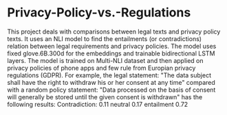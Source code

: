 # Privacy-Policy-vs.-Regulations
This project deals with comparisons between legal texts and privacy policy texts. It uses an NLI model to find the entailments (or contradictions) relation between legal requirements and privacy policies. The model uses fixed glove.6B.300d for the embeddings and trainable bidirectional LSTM layers. 
The model is trained on Multi-NLI dataset and then applied on privacy policies of phone apps and few rule from Europian privacy regulations (GDPR). For example, the legal statement: "The data subject shall have the right to withdraw his or her consent at any time" compared with a random policy statement: "Data processed on the basis of consent will generally be stored until the given consent is withdrawn" has the following results: 
Contradiction: 0.11 neutral 0.17 entailment 0.72
